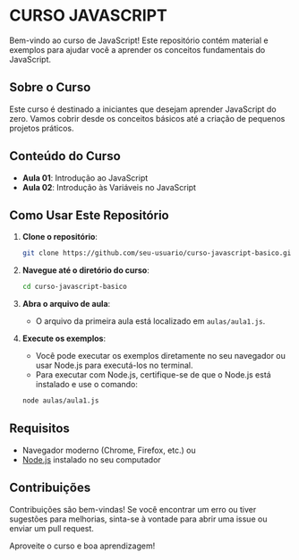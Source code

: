 # CURSO JAVASCRIPT

Bem-vindo ao curso de JavaScript! Este repositório contém material e exemplos para ajudar você a aprender os conceitos fundamentais do JavaScript.

## Sobre o Curso

Este curso é destinado a iniciantes que desejam aprender JavaScript do zero. Vamos cobrir desde os conceitos básicos até a criação de pequenos projetos práticos.

## Conteúdo do Curso

- **Aula 01**: Introdução ao JavaScript
- **Aula 02**: Introdução às Variáveis no JavaScript

## Como Usar Este Repositório

1. **Clone o repositório**:
    ```bash
    git clone https://github.com/seu-usuario/curso-javascript-basico.git
    ```

2. **Navegue até o diretório do curso**:
    ```bash
    cd curso-javascript-basico
    ```

3. **Abra o arquivo de aula**:
    - O arquivo da primeira aula está localizado em `aulas/aula1.js`.

4. **Execute os exemplos**:
    - Você pode executar os exemplos diretamente no seu navegador ou usar Node.js para executá-los no terminal.
    - Para executar com Node.js, certifique-se de que o Node.js está instalado e use o comando:
    ```bash
    node aulas/aula1.js
    ```

## Requisitos

- Navegador moderno (Chrome, Firefox, etc.) ou
- [Node.js](https://nodejs.org/) instalado no seu computador

## Contribuições

Contribuições são bem-vindas! Se você encontrar um erro ou tiver sugestões para melhorias, sinta-se à vontade para abrir uma issue ou enviar um pull request.

Aproveite o curso e boa aprendizagem!
